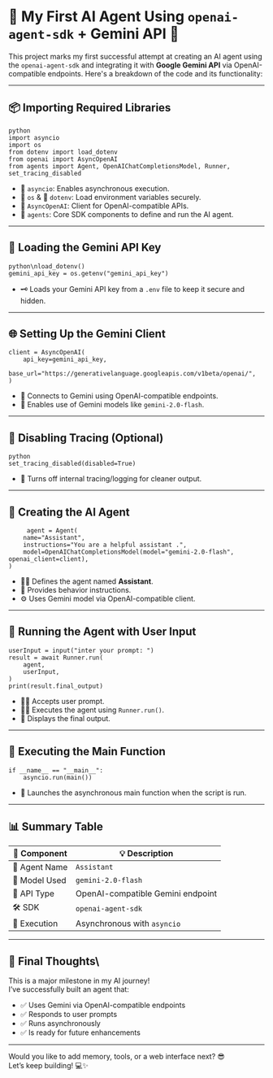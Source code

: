 # 🚀 My First AI Agent Using `openai-agent-sdk` + Gemini API 🌟

This project marks my first successful attempt at creating an AI agent using the `openai-agent-sdk` and integrating it with **Google Gemini API** via OpenAI-compatible endpoints. Here's a breakdown of the code and its functionality:

---

## 📦 Importing Required Libraries

```
python
import asyncio
import os
from dotenv import load_dotenv
from openai import AsyncOpenAI
from agents import Agent, OpenAIChatCompletionsModel, Runner, set_tracing_disabled
```


- 🔄 `asyncio`: Enables asynchronous execution.
- 🔐 `os` & 🌿 `dotenv`: Load environment variables securely.
- 🤖 `AsyncOpenAI`: Client for OpenAI-compatible APIs.
- 🧠 `agents`: Core SDK components to define and run the AI agent.


---


## 🔐 Loading the Gemini API Key


```
python\nload_dotenv()
gemini_api_key = os.getenv("gemini_api_key")
```


- 🗝️ Loads your Gemini API key from a `.env` file to keep it secure and hidden.


---


## 🌐 Setting Up the Gemini Client


```
client = AsyncOpenAI(
    api_key=gemini_api_key,
    base_url="https://generativelanguage.googleapis.com/v1beta/openai/",
)
```
            
            
- 🔌 Connects to Gemini using OpenAI-compatible endpoints.
- 🧠 Enables use of Gemini models like `gemini-2.0-flash`.


---


## 🛑 Disabling Tracing (Optional)


```
python
set_tracing_disabled(disabled=True)
```


- 🧭 Turns off internal tracing/logging for cleaner output.


---


## 🧠 Creating the AI Agent


```
     agent = Agent(
    name="Assistant",
    instructions="You are a helpful assistant .",
    model=OpenAIChatCompletionsModel(model="gemini-2.0-flash", openai_client=client),
)       
```
        
        
        
- 🧑‍💼 Defines the agent named **Assistant**.
- 📜 Provides behavior instructions.
- ⚙️ Uses Gemini model via OpenAI-compatible client.

---

## 💬 Running the Agent with User Input

```
userInput = input("inter your prompt: ")
result = await Runner.run(
    agent,
    userInput,
)
print(result.final_output)
```

- 🧑‍💻 Accepts user prompt.
- 🏃‍♂️ Executes the agent using `Runner.run()`.
- 📢 Displays the final output.

---

## 🧪 Executing the Main Function

```
if __name__ == "__main__":
    asyncio.run(main())
```


- 🚀 Launches the asynchronous main function when the script is run.


---

## 📊 Summary Table

| 🔧 Component       | 💡 Description                                 |
|-------------------|------------------------------------------------|
| 🤖 Agent Name      | `Assistant`                                    |
| 🧠 Model Used      | `gemini-2.0-flash`                              |
| 🔗 API Type        | OpenAI-compatible Gemini endpoint              |
| 🛠️ SDK             | `openai-agent-sdk`                             |
| 🧪 Execution       | Asynchronous with `asyncio`                    |

---

## 🎉 Final Thoughts\


This is a major milestone in my AI journey!  
I’ve successfully built an agent that:
- ✅ Uses Gemini via OpenAI-compatible endpoints
- ✅ Responds to user prompts
- ✅ Runs asynchronously
- ✅ Is ready for future enhancements

---

Would you like to add memory, tools, or a web interface next? 😎  
Let’s keep building! 💻✨